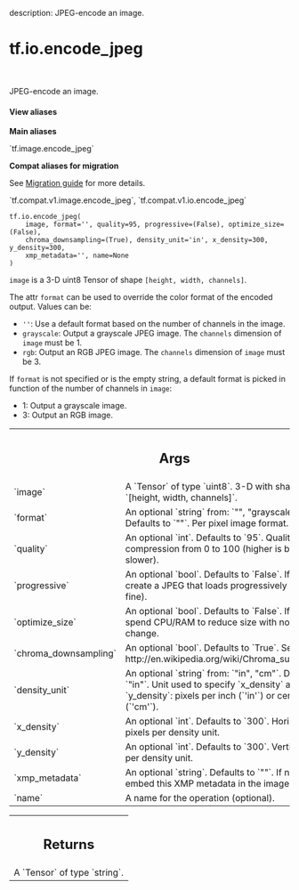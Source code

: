 description: JPEG-encode an image.

<div itemscope itemtype="http://developers.google.com/ReferenceObject">
<meta itemprop="name" content="tf.io.encode_jpeg" />
<meta itemprop="path" content="Stable" />
</div>

# tf.io.encode_jpeg

<!-- Insert buttons and diff -->

<table class="tfo-notebook-buttons tfo-api nocontent" align="left">

</table>



JPEG-encode an image.

<section class="expandable">
  <h4 class="showalways">View aliases</h4>
  <p>
<b>Main aliases</b>
<p>`tf.image.encode_jpeg`</p>

<b>Compat aliases for migration</b>
<p>See
<a href="https://www.tensorflow.org/guide/migrate">Migration guide</a> for
more details.</p>
<p>`tf.compat.v1.image.encode_jpeg`, `tf.compat.v1.io.encode_jpeg`</p>
</p>
</section>

<pre class="devsite-click-to-copy prettyprint lang-py tfo-signature-link">
<code>tf.io.encode_jpeg(
    image, format='', quality=95, progressive=(False), optimize_size=(False),
    chroma_downsampling=(True), density_unit='in', x_density=300, y_density=300,
    xmp_metadata='', name=None
)
</code></pre>



<!-- Placeholder for "Used in" -->

`image` is a 3-D uint8 Tensor of shape `[height, width, channels]`.

The attr `format` can be used to override the color format of the encoded
output.  Values can be:

*   `''`: Use a default format based on the number of channels in the image.
*   `grayscale`: Output a grayscale JPEG image.  The `channels` dimension
    of `image` must be 1.
*   `rgb`: Output an RGB JPEG image. The `channels` dimension
    of `image` must be 3.

If `format` is not specified or is the empty string, a default format is picked
in function of the number of channels in `image`:

*   1: Output a grayscale image.
*   3: Output an RGB image.

<!-- Tabular view -->
 <table class="responsive fixed orange">
<colgroup><col width="214px"><col></colgroup>
<tr><th colspan="2"><h2 class="add-link">Args</h2></th></tr>

<tr>
<td>
`image`
</td>
<td>
A `Tensor` of type `uint8`.
3-D with shape `[height, width, channels]`.
</td>
</tr><tr>
<td>
`format`
</td>
<td>
An optional `string` from: `"", "grayscale", "rgb"`. Defaults to `""`.
Per pixel image format.
</td>
</tr><tr>
<td>
`quality`
</td>
<td>
An optional `int`. Defaults to `95`.
Quality of the compression from 0 to 100 (higher is better and slower).
</td>
</tr><tr>
<td>
`progressive`
</td>
<td>
An optional `bool`. Defaults to `False`.
If True, create a JPEG that loads progressively (coarse to fine).
</td>
</tr><tr>
<td>
`optimize_size`
</td>
<td>
An optional `bool`. Defaults to `False`.
If True, spend CPU/RAM to reduce size with no quality change.
</td>
</tr><tr>
<td>
`chroma_downsampling`
</td>
<td>
An optional `bool`. Defaults to `True`.
See http://en.wikipedia.org/wiki/Chroma_subsampling.
</td>
</tr><tr>
<td>
`density_unit`
</td>
<td>
An optional `string` from: `"in", "cm"`. Defaults to `"in"`.
Unit used to specify `x_density` and `y_density`:
pixels per inch (`'in'`) or centimeter (`'cm'`).
</td>
</tr><tr>
<td>
`x_density`
</td>
<td>
An optional `int`. Defaults to `300`.
Horizontal pixels per density unit.
</td>
</tr><tr>
<td>
`y_density`
</td>
<td>
An optional `int`. Defaults to `300`.
Vertical pixels per density unit.
</td>
</tr><tr>
<td>
`xmp_metadata`
</td>
<td>
An optional `string`. Defaults to `""`.
If not empty, embed this XMP metadata in the image header.
</td>
</tr><tr>
<td>
`name`
</td>
<td>
A name for the operation (optional).
</td>
</tr>
</table>



<!-- Tabular view -->
 <table class="responsive fixed orange">
<colgroup><col width="214px"><col></colgroup>
<tr><th colspan="2"><h2 class="add-link">Returns</h2></th></tr>
<tr class="alt">
<td colspan="2">
A `Tensor` of type `string`.
</td>
</tr>

</table>

